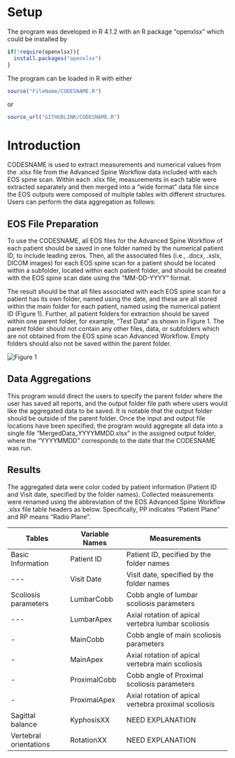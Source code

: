 # Setup
The program was developed in R 4.1.2 with an R package “openxlsx” which could be installed by

```r
if(!require(openxlsx)){
  install.packages("openxlsx")
}
```

The program can be loaded in R with either
```r
source("FileName/CODESNAME.R")
```
or
```r
source_url("GITHUBLINK/CODESNAME.R")
```

# Introduction
CODESNAME is used to extract measurements and numerical values from the .xlsx file from the Advanced Spine Workflow data included with each EOS spine scan. Within each .xlsx file, measurements in each table were extracted separately and then merged into a “wide format” data file since the EOS outputs were composed of multiple tables with different structures. Users can perform the data aggregation as follows:

## EOS File Preparation
To use the CODESNAME, all EOS files for the Advanced Spine Workflow of each patient should be saved in one folder named by the numerical patient ID, to include leading zeros.  Then, all the associated files (i.e., .docx, .xslx, DICOM images) for each EOS spine scan for a patient should be located within a subfolder, located within each patient folder, and should be created with the EOS spine scan date using the “MM-DD-YYYY” format. 

The result should be that all files associated with each EOS spine scan for a patient has its own folder, named using the date, and these are all stored within the main folder for each patient, named using the numerical patient ID (Figure 1).  Further, all patient folders for extraction should be saved within one parent folder, for example, “Test Data” as shown in Figure 1. The parent folder should not contain any other files, data, or subfolders which are not obtained from the EOS spine scan Advanced Workflow.  Empty folders should also not be saved within the parent folder. 

![Figure 1](GITHUBLINK)

## Data Aggregations
This program would direct the users to specify the parent folder where the user has saved all reports, and the output folder file path where users would like the aggregated data to be saved. It is notable that the output folder should be outside of the parent folder. Once the input and output file locations have been specified, the program would aggregate all data into a single file “MergedData_YYYYMMDD.xlsx” in the assigned output folder, where the “YYYYMMDD” corresponds to the date that the CODESNAME was run.  

## Results
The aggregated data were color coded by patient information (Patient ID and Visit date, specified by the folder names). Collected measurements were renamed using the abbreviation of the EOS Advanced Spine Workflow .xlsx file table headers as below. Specifically, PP indicates “Patient Plane” and RP means “Radio Plane”.

Tables | Variable Names | Measurements
--- | --- | ---
Basic Information | Patient ID | Patient ID, pecified by the folder names
--- | Visit Date | Visit date, specified by the folder names
Scoliosis parameters | LumbarCobb | Cobb angle of lumbar scoliosis parameters
--- | LumbarApex | Axial rotation of apical vertebra lumbar scoliosis
- | MainCobb | Cobb angle of main scoliosis parameters
- | MainApex | Axial rotation of apical vertebra main scoliosis
- | ProximalCobb | Cobb angle of Proximal scoliosis parameters
- | ProximalApex | Axial rotation of apical vertebra proximal scoliosis
Sagittal balance | KyphosisXX | NEED EXPLANATION
Vertebral orientations | RotationXX | NEED EXPLANATION
 

